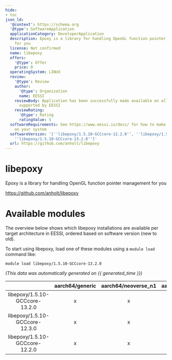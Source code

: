 ```yaml
---
hide:
- toc
json_ld:
  '@context': https://schema.org
  '@type': SoftwareApplication
  applicationCategory: DeveloperApplication
  description: Epoxy is a library for handling OpenGL function pointer management
    for you
  license: Not confirmed
  name: libepoxy
  offers:
    '@type': Offer
    price: 0
  operatingSystem: LINUX
  review:
    '@type': Review
    author:
      '@type': Organization
      name: EESSI
    reviewBody: Application has been successfully made available on all architectures
      supported by EESSI
    reviewRating:
      '@type': Rating
      ratingValue: 5
  softwareRequirements: See https://www.eessi.io/docs/ for how to make EESSI available
    on your system
  softwareVersion: '[''libepoxy/1.5.10-GCCcore-12.2.0'', ''libepoxy/1.5.10-GCCcore-12.3.0'',
    ''libepoxy/1.5.10-GCCcore-13.2.0'']'
  url: https://github.com/anholt/libepoxy
---
```


libepoxy
========


Epoxy is a library for handling OpenGL function pointer management for you

https://github.com/anholt/libepoxy
# Available modules


The overview below shows which libepoxy installations are available per target architecture in EESSI, ordered based on software version (new to old).

To start using libepoxy, load one of these modules using a `module load` command like:

```shell
module load libepoxy/1.5.10-GCCcore-13.2.0
```

*(This data was automatically generated on {{ generated_time }})*  

| |aarch64/generic|aarch64/neoverse_n1|aarch64/neoverse_v1|x86_64/generic|x86_64/amd/zen2|x86_64/amd/zen3|x86_64/amd/zen4|x86_64/intel/haswell|x86_64/intel/sapphirerapids|x86_64/intel/skylake_avx512|
| :---: | :---: | :---: | :---: | :---: | :---: | :---: | :---: | :---: | :---: | :---: |
|libepoxy/1.5.10-GCCcore-13.2.0|x|x|x|x|x|x|x|x|-|x|
|libepoxy/1.5.10-GCCcore-12.3.0|x|x|x|x|x|x|x|x|-|x|
|libepoxy/1.5.10-GCCcore-12.2.0|x|x|x|x|x|x|x|x|-|x|
